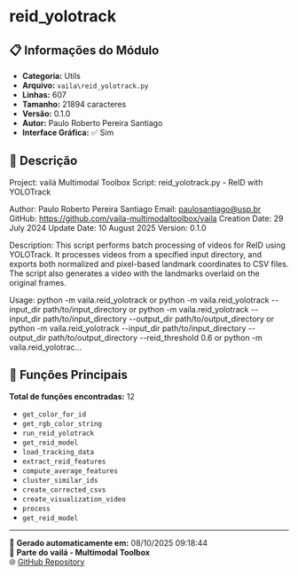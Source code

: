 # reid_yolotrack

## 📋 Informações do Módulo

- **Categoria:** Utils
- **Arquivo:** `vaila\reid_yolotrack.py`
- **Linhas:** 607
- **Tamanho:** 21894 caracteres
- **Versão:** 0.1.0
- **Autor:** Paulo Roberto Pereira Santiago
- **Interface Gráfica:** ✅ Sim

## 📖 Descrição


Project: vailá Multimodal Toolbox
Script: reid_yolotrack.py - ReID with YOLOTrack

Author: Paulo Roberto Pereira Santiago
Email: paulosantiago@usp.br
GitHub: https://github.com/vaila-multimodaltoolbox/vaila
Creation Date: 29 July 2024
Update Date: 10 August 2025
Version: 0.1.0

Description:
This script performs batch processing of videos for ReID using YOLOTrack. It processes videos from a specified input directory,
and exports both normalized and pixel-based landmark coordinates to CSV files. The script also generates a
video with the landmarks overlaid on the original frames.

Usage:
    python -m vaila.reid_yolotrack
    or
    python -m vaila.reid_yolotrack --input_dir path/to/input_directory
    or
    python -m vaila.reid_yolotrack --input_dir path/to/input_directory --output_dir path/to/output_directory
    or
    python -m vaila.reid_yolotrack --input_dir path/to/input_directory --output_dir path/to/output_directory --reid_threshold 0.6
    or
    python -m vaila.reid_yolotrac...

## 🔧 Funções Principais

**Total de funções encontradas:** 12

- `get_color_for_id`
- `get_rgb_color_string`
- `run_reid_yolotrack`
- `get_reid_model`
- `load_tracking_data`
- `extract_reid_features`
- `compute_average_features`
- `cluster_similar_ids`
- `create_corrected_csvs`
- `create_visualization_video`
- `process`
- `get_reid_model`




---

📅 **Gerado automaticamente em:** 08/10/2025 09:18:44  
🔗 **Parte do vailá - Multimodal Toolbox**  
🌐 [GitHub Repository](https://github.com/vaila-multimodaltoolbox/vaila)
